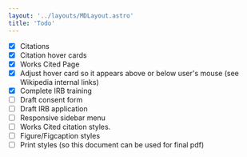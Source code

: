 ```yaml
---
layout: '../layouts/MDLayout.astro'
title: 'Todo'
---
```


- [x] Citations
- [x] Citation hover cards
- [x] Works Cited Page
- [x] Adjust hover card so it appears above or below user's mouse (see Wikipedia internal links)
- [x] Complete IRB training
- [ ] Draft consent form
- [ ] Draft IRB application
- [ ] Responsive sidebar menu
- [ ] Works Cited citation styles.
- [ ] Figure/Figcaption styles
- [ ] Print styles (so this document can be used for final pdf)